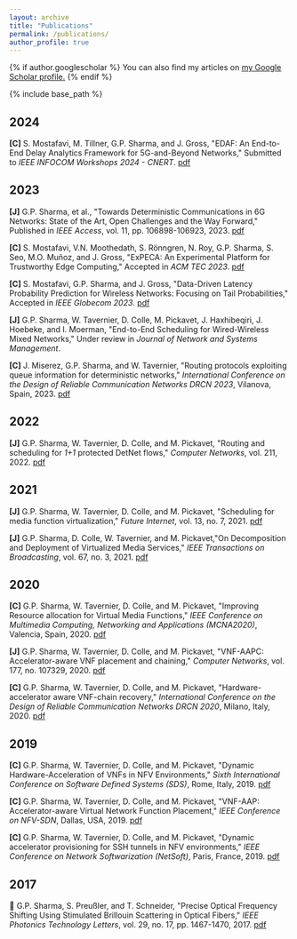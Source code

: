 ```yaml
---
layout: archive
title: "Publications"
permalink: /publications/
author_profile: true
---
```


{% if author.googlescholar %}
  You can also find my articles on <u><a href="{{author.googlescholar}}">my Google Scholar profile</a>.</u>
{% endif %}

{% include base_path %}

## 2024

**[C]** S. Mostafavi, M. Tillner, G.P. Sharma, and J. Gross, "EDAF: An End-to-End Delay Analytics Framework for 5G-and-Beyond Networks," Submitted to _IEEE INFOCOM Workshops 2024 - CNERT_. [pdf](https://arxiv.org/pdf/2401.09856)


## 2023

**[J]** G.P. Sharma, et al., "Towards Deterministic Communications in 6G Networks: State of the Art, Open Challenges and the Way Forward," Published in _IEEE Access_, vol. 11, pp. 106898-106923, 2023. [pdf](https://arxiv.org/pdf/2304.01299.pdf)

**[C]** S. Mostafavi, V.N. Moothedath, S. Rönngren, N. Roy, G.P. Sharma, S. Seo, M.O. Muñoz, and J. Gross, "ExPECA: An Experimental Platform for Trustworthy Edge Computing," Accepted in _ACM TEC 2023_. [pdf](https://arxiv.org/abs/2311.01279)
 
**[C]** S. Mostafavi, G.P. Sharma, and J. Gross, "Data-Driven Latency Probability Prediction for Wireless Networks: Focusing on Tail Probabilities," Accepted in _IEEE Globecom 2023_. [pdf](https://arxiv.org/pdf/2307.10648.pdf)

**[J]** G.P. Sharma, W. Tavernier, D. Colle, M. Pickavet, J. Haxhibeqiri, J. Hoebeke, and I. Moerman, "End-to-End Scheduling for Wired-Wireless Mixed Networks," Under review in _Journal of Network and Systems Management_.

**[C]** J. Miserez, G.P. Sharma, and W. Tavernier, "Routing protocols exploiting queue information for deterministic networks," _International Conference on the Design of Reliable Communication Networks DRCN 2023_, Vilanova, Spain, 2023. [pdf](https://gourav-prateek-sharma.github.io/files/publications/routing_proto_queue.pdf)

## 2022

**[J]** G.P. Sharma, W. Tavernier, D. Colle, and M. Pickavet, "Routing and scheduling for _1+1_ protected DetNet flows," _Computer Networks_, vol. 211, 2022. [pdf](https://gourav-prateek-sharma.github.io/files/publications/1+1_rtsch_detnet.pdf)

## 2021

**[J]** G.P. Sharma, W. Tavernier, D. Colle, and M. Pickavet, "Scheduling for media function virtualization," _Future Internet_, vol. 13, no. 7, 2021. [pdf](https://gourav-prateek-sharma.github.io/files/publications/schd_mfv.pdf)

**[J]** G.P. Sharma, D. Colle, W. Tavernier, and M. Pickavet,"On Decomposition and Deployment of Virtualized Media Services," _IEEE Transactions on Broadcasting_, vol. 67, no. 3, 2021. [pdf](https://gourav-prateek-sharma.github.io/files/publications/deploy_decomp_mfv.pdf)

## 2020

**[C]** G.P. Sharma, W. Tavernier, D. Colle, and M. Pickavet, "Improving Resource allocation for Virtual Media Functions," _IEEE Conference on Multimedia Computing, Networking and Applications (MCNA2020)_, Valencia, Spain, 2020. [pdf](https://gourav-prateek-sharma.github.io/files/publications/resource_improv_vmf.pdf)

**[J]** G.P. Sharma, W. Tavernier, D. Colle, and M. Pickavet, "VNF-AAPC: Accelerator-aware VNF placement and chaining," _Computer Networks_, vol. 177, no. 107329, 2020. [pdf](https://gourav-prateek-sharma.github.io/files/publications/vnf_aapc.pdf)

**[C]** G.P. Sharma, W. Tavernier, D. Colle, and M. Pickavet, "Hardware-accelerator aware VNF-chain recovery," _International Conference on the Design of Reliable Communication Networks DRCN 2020_, Milano, Italy, 2020. [pdf](https://gourav-prateek-sharma.github.io/files/publications/hw_accel_aware_vnf_recov.pdf)

## 2019

**[C]** G.P. Sharma, W. Tavernier, D. Colle, and M. Pickavet, "Dynamic Hardware-Acceleration of VNFs in NFV Environments," _Sixth International Conference on Software Defined Systems (SDS)_, Rome, Italy, 2019. [pdf](https://gourav-prateek-sharma.github.io/files/publications/dynamic_vnf_accel.pdf)

**[C]** G.P. Sharma, W. Tavernier, D. Colle, and M. Pickavet, "VNF-AAP: Accelerator-aware Virtual Network Function Placement," _IEEE Conference on NFV-SDN_, Dallas, USA, 2019. [pdf](https://gourav-prateek-sharma.github.io/files/publications/vnf_aap.pdf)

**[C]** G.P. Sharma, W. Tavernier, D. Colle, and M. Pickavet, "Dynamic accelerator provisioning for SSH tunnels in NFV environments,"  _IEEE Conference on Network Softwarization (NetSoft)_, Paris, France, 2019. [pdf](https://gourav-prateek-sharma.github.io/files/publications/dynamic_ssh_accel.pdf)


## 2017

**📖** G.P. Sharma, S. Preußler, and T. Schneider, "Precise Optical Frequency Shifting Using Stimulated Brillouin Scattering in Optical Fibers," _IEEE Photonics Technology Letters_, vol. 29, no. 17, pp. 1467-1470, 2017. [pdf](https://gourav-prateek-sharma.github.io/files/precise_opt_freq_shift.pdf)


